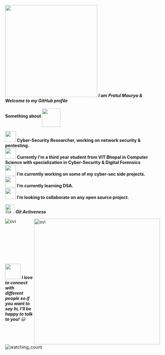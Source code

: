 <img src="https://media.giphy.com/media/GbNb7SVG0TcDxTFy6A/giphy.gif" width="300px">
<em><b>I am Pratul Maurya & Welcome to my GitHub profile</b></em><br><br>
<b><b>Something about</b> <img src="https://media.giphy.com/media/J4bOqeJErzOJlJ9bOb/giphy.gif" height="60" ALIGN="middle">&nbsp;</b>

<b><img src="https://media.giphy.com/media/29LckIukRIDOIvjqjh/giphy.gif" width="35"> Cyber-Security Researcher, working on network security & pentesting. <br>
<img src="https://media.giphy.com/media/gjxYwnMG7Mocmc75DM/giphy.gif" width="35"> Currently I'm a third year student from VIT Bhopal in Computer Science with specialization in Cyber-Security & Digital Forensics  
<img src="https://media.giphy.com/media/lRLzrbhmh5pFf4jOga/giphy.gif" width="35"> I’m currently working on some of my cyber-sec side projects. <br>
<img src="https://media.giphy.com/media/0PGtnC8f4AYoozjq4O/giphy.gif" width="35"> I’m currently learning DSA. <br>
<img src="https://media.giphy.com/media/gF2m2JOyGReppog8hU/giphy.gif" width="35"> I’m looking to collaborate on any open source project. <br></b>

<img src="https://media.giphy.com/media/W5eoZHPpUx9sapR0eu/giphy.gif" width="30" alt="Git"/>&nbsp;<i><b>Git Activeness</b></i></p>



<p><img align="left" src="https://github-readme-stats.vercel.app/api/top-langs?username=pratul-maurya&show_icons=true&locale=en&layout=compact&theme=radical" alt="ovi" /></p>
<p>&nbsp;<img align="right" src="https://github-readme-stats.vercel.app/api?username=pratul-maurya&show_icons=true&locale=en&theme=radical" alt="ovi" width="410" /></p>
<br><br><br><br><br><br>

<img src="https://media.giphy.com/media/LnQjpWaON8nhr21vNW/giphy.gif" width="50"> <em><b>I love to connect with different people so if you want to say hi, I'll be happy to talk to you!</b> 😃</em><br><br><br>
<img src="https://komarev.com/ghpvc/?username=pratul-maurya&color=8B34D7&style=flat-square" alt="watching_count" />
<!--
**pratul-maurya/pratul-maurya** is a ✨ _special_ ✨ repository because its `README.md` (this file) appears on your GitHub profile.

Here are some ideas to get you started:

- 🔭 I’m currently working on ...
- 🌱 I’m currently learning ...
- 👯 I’m looking to collaborate on ...
- 🤔 I’m looking for help with ...
- 💬 Ask me about ...
- 📫 How to reach me: ...
- 😄 Pronouns: ...
- ⚡ Fun fact: ...
-->
